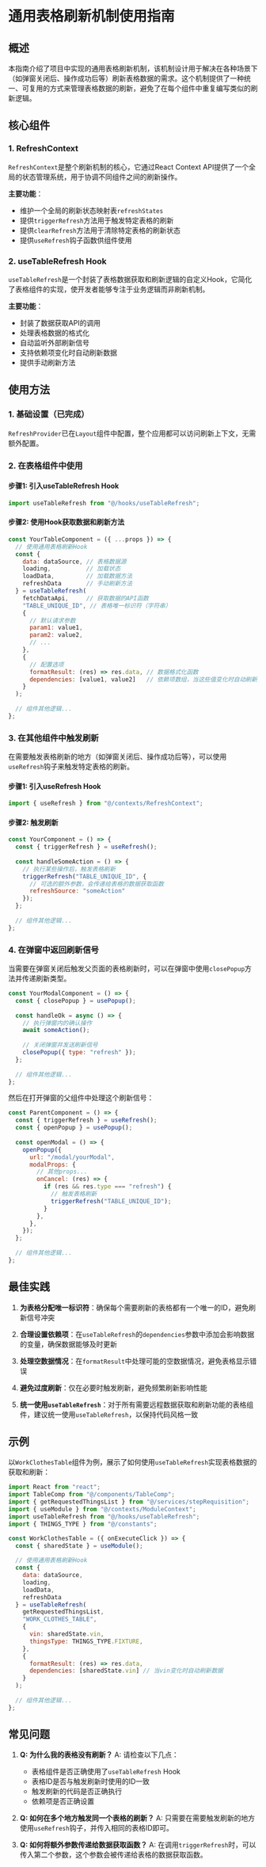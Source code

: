 # 通用表格刷新机制使用指南

## 概述

本指南介绍了项目中实现的通用表格刷新机制，该机制设计用于解决在各种场景下（如弹窗关闭后、操作成功后等）刷新表格数据的需求。这个机制提供了一种统一、可复用的方式来管理表格数据的刷新，避免了在每个组件中重复编写类似的刷新逻辑。

## 核心组件

### 1. RefreshContext

`RefreshContext`是整个刷新机制的核心，它通过React Context API提供了一个全局的状态管理系统，用于协调不同组件之间的刷新操作。

**主要功能**：
- 维护一个全局的刷新状态映射表`refreshStates`
- 提供`triggerRefresh`方法用于触发特定表格的刷新
- 提供`clearRefresh`方法用于清除特定表格的刷新状态
- 提供`useRefresh`钩子函数供组件使用

### 2. useTableRefresh Hook

`useTableRefresh`是一个封装了表格数据获取和刷新逻辑的自定义Hook，它简化了表格组件的实现，使开发者能够专注于业务逻辑而非刷新机制。

**主要功能**：
- 封装了数据获取API的调用
- 处理表格数据的格式化
- 自动监听外部刷新信号
- 支持依赖项变化时自动刷新数据
- 提供手动刷新方法

## 使用方法

### 1. 基础设置（已完成）

`RefreshProvider`已在`Layout`组件中配置，整个应用都可以访问刷新上下文，无需额外配置。

### 2. 在表格组件中使用

#### 步骤1: 引入useTableRefresh Hook

```javascript
import useTableRefresh from "@/hooks/useTableRefresh";
```

#### 步骤2: 使用Hook获取数据和刷新方法

```javascript
const YourTableComponent = ({ ...props }) => {
  // 使用通用表格刷新Hook
  const {
    data: dataSource, // 表格数据源
    loading,          // 加载状态
    loadData,         // 加载数据方法
    refreshData       // 手动刷新方法
  } = useTableRefresh(
    fetchDataApi,     // 获取数据的API函数
    "TABLE_UNIQUE_ID", // 表格唯一标识符（字符串）
    {
      // 默认请求参数
      param1: value1,
      param2: value2,
      // ...
    },
    {
      // 配置选项
      formatResult: (res) => res.data, // 数据格式化函数
      dependencies: [value1, value2]   // 依赖项数组，当这些值变化时自动刷新数据
    }
  );
  
  // 组件其他逻辑...
};
```

### 3. 在其他组件中触发刷新

在需要触发表格刷新的地方（如弹窗关闭后、操作成功后等），可以使用`useRefresh`钩子来触发特定表格的刷新。

#### 步骤1: 引入useRefresh Hook

```javascript
import { useRefresh } from "@/contexts/RefreshContext";
```

#### 步骤2: 触发刷新

```javascript
const YourComponent = () => {
  const { triggerRefresh } = useRefresh();
  
  const handleSomeAction = () => {
    // 执行某些操作后，触发表格刷新
    triggerRefresh("TABLE_UNIQUE_ID", { 
      // 可选的额外参数，会传递给表格的数据获取函数
      refreshSource: "someAction"
    });
  };
  
  // 组件其他逻辑...
};
```

### 4. 在弹窗中返回刷新信号

当需要在弹窗关闭后触发父页面的表格刷新时，可以在弹窗中使用`closePopup`方法并传递刷新类型。

```javascript
const YourModalComponent = () => {
  const { closePopup } = usePopup();
  
  const handleOk = async () => {
    // 执行弹窗内的确认操作
    await someAction();
    
    // 关闭弹窗并发送刷新信号
    closePopup({ type: "refresh" });
  };
  
  // 组件其他逻辑...
};
```

然后在打开弹窗的父组件中处理这个刷新信号：

```javascript
const ParentComponent = () => {
  const { triggerRefresh } = useRefresh();
  const { openPopup } = usePopup();
  
  const openModal = () => {
    openPopup({
      url: "/modal/yourModal",
      modalProps: {
        // 其他props...
        onCancel: (res) => {
          if (res && res.type === "refresh") {
            // 触发表格刷新
            triggerRefresh("TABLE_UNIQUE_ID");
          }
        },
      },
    });
  };
  
  // 组件其他逻辑...
};
```

## 最佳实践

1. **为表格分配唯一标识符**：确保每个需要刷新的表格都有一个唯一的ID，避免刷新信号冲突

2. **合理设置依赖项**：在`useTableRefresh`的`dependencies`参数中添加会影响数据的变量，确保数据能够及时更新

3. **处理空数据情况**：在`formatResult`中处理可能的空数据情况，避免表格显示错误

4. **避免过度刷新**：仅在必要时触发刷新，避免频繁刷新影响性能

5. **统一使用`useTableRefresh`**：对于所有需要远程数据获取和刷新功能的表格组件，建议统一使用`useTableRefresh`，以保持代码风格一致

## 示例

以`WorkClothesTable`组件为例，展示了如何使用`useTableRefresh`实现表格数据的获取和刷新：

```javascript
import React from "react";
import TableComp from "@/components/TableComp";
import { getRequestedThingsList } from "@/services/stepRequisition";
import { useModule } from "@/contexts/ModuleContext";
import useTableRefresh from "@/hooks/useTableRefresh";
import { THINGS_TYPE } from "@/constants";

const WorkClothesTable = ({ onExecuteClick }) => {
  const { sharedState } = useModule();
  
  // 使用通用表格刷新Hook
  const {
    data: dataSource,
    loading,
    loadData,
    refreshData
  } = useTableRefresh(
    getRequestedThingsList,
    "WORK_CLOTHES_TABLE",
    {
      vin: sharedState.vin,
      thingsType: THINGS_TYPE.FIXTURE,
    },
    {
      formatResult: (res) => res.data,
      dependencies: [sharedState.vin] // 当vin变化时自动刷新数据
    }
  );
  
  // 组件其他逻辑...
};
```

## 常见问题

1. **Q: 为什么我的表格没有刷新？**
   A: 请检查以下几点：
   - 表格组件是否正确使用了`useTableRefresh` Hook
   - 表格ID是否与触发刷新时使用的ID一致
   - 触发刷新的代码是否正确执行
   - 依赖项是否正确设置

2. **Q: 如何在多个地方触发同一个表格的刷新？**
   A: 只需要在需要触发刷新的地方使用`useRefresh`钩子，并传入相同的表格ID即可。

3. **Q: 如何将额外参数传递给数据获取函数？**
   A: 在调用`triggerRefresh`时，可以传入第二个参数，这个参数会被传递给表格的数据获取函数。